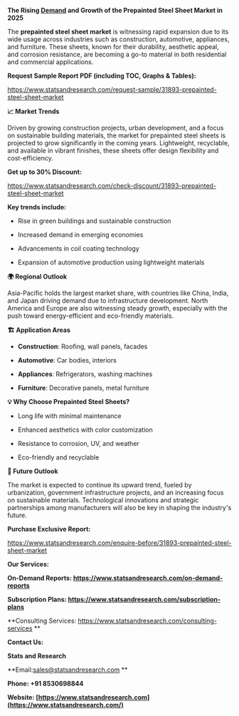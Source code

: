 **The Rising
[Demand](https://www.statsandresearch.com/report/31893-prepainted-steel-sheet-market)
and Growth of the Prepainted Steel Sheet Market in 2025**

The **prepainted steel sheet market** is witnessing rapid expansion due
to its wide usage across industries such as construction, automotive,
appliances, and furniture. These sheets, known for their durability,
aesthetic appeal, and corrosion resistance, are becoming a go-to
material in both residential and commercial applications.

**Request Sample Report PDF (including TOC, Graphs & Tables):**

<https://www.statsandresearch.com/request-sample/31893-prepainted-steel-sheet-market>

**📈 Market Trends**

Driven by growing construction projects, urban development, and a focus
on sustainable building materials, the market for prepainted steel
sheets is projected to grow significantly in the coming years.
Lightweight, recyclable, and available in vibrant finishes, these sheets
offer design flexibility and cost-efficiency.

**Get up to 30% Discount:**

<https://www.statsandresearch.com/check-discount/31893-prepainted-steel-sheet-market>

**Key trends include:**

-   Rise in green buildings and sustainable construction

-   Increased demand in emerging economies

-   Advancements in coil coating technology

-   Expansion of automotive production using lightweight materials

**🌍 Regional Outlook**

Asia-Pacific holds the largest market share, with countries like China,
India, and Japan driving demand due to infrastructure development. North
America and Europe are also witnessing steady growth, especially with
the push toward energy-efficient and eco-friendly materials.

**🏗️ Application Areas**

-   **Construction**: Roofing, wall panels, facades

-   **Automotive**: Car bodies, interiors

-   **Appliances**: Refrigerators, washing machines

-   **Furniture**: Decorative panels, metal furniture

**💡 Why Choose Prepainted Steel Sheets?**

-   Long life with minimal maintenance

-   Enhanced aesthetics with color customization

-   Resistance to corrosion, UV, and weather

-   Eco-friendly and recyclable

**🔮 Future Outlook**

The market is expected to continue its upward trend, fueled by
urbanization, government infrastructure projects, and an increasing
focus on sustainable materials. Technological innovations and strategic
partnerships among manufacturers will also be key in shaping the
industry\'s future.

**Purchase Exclusive Report:**

<https://www.statsandresearch.com/enquire-before/31893-prepainted-steel-sheet-market>

**Our Services:**

**On-Demand Reports:
<https://www.statsandresearch.com/on-demand-reports>**

**Subscription Plans:
<https://www.statsandresearch.com/subscription-plans>**

**Consulting Services:
<https://www.statsandresearch.com/consulting-services> **

**Contact Us:**

**Stats and Research**

**Email:sales@statsandresearch.com **

**Phone: +91 8530698844**

**Website:
[https://www.statsandresearch.com](https://www.statsandresearch.com/)**
